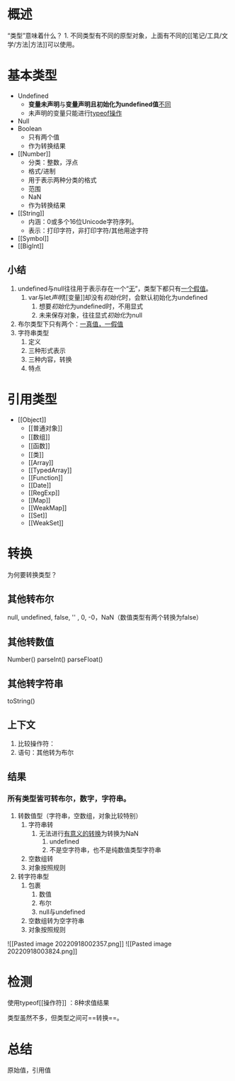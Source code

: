 # 概述
“类型”意味着什么？
	1. 不同类型有不同的原型对象，上面有不同的[[笔记/工具/文学/方法|方法]]可以使用。
# 基本类型
- Undefined
	- **变量未声明**与**变量声明且初始化为undefined值**<u>不同</u>
	- 未声明的变量只能进行<u>typeof操作</u>
- Null
- Boolean
	- 只有两个值
	- 作为转换结果
- [[Number]]
	- 分类：整数，浮点
	- 格式/进制
	- 用于表示两种分类的格式
	- 范围
	- NaN
	- 作为转换结果
- [[String]]
	- 内涵：0或多个16位Unicode字符序列。
	- 表示：打印字符，非打印字符/其他用途字符
- [[Symbol]]
- [[BigInt]] 
## 小结
1. undefined与null往往用于表示存在一个“<u>无</u>”，类型下都只有<u>一个假值</u>。
	1. var与let*声明*[[变量]]却没有*初始化*时，会默认初始化为undefined
		1. 想要*初始化*为undefined时，不用显式
		2. 未来保存对象，往往显式*初始化*为null
2. 布尔类型下只有两个：<u>一真值，一假值</u>
3. 字符串类型
	1. 定义
	2. 三种形式表示
	3. 三种内容，转换
	4. 特点
# 引用类型
- [[Object]] 
	- [[普通对象]] 
	- [[数组]] 
	- [[函数]] 
	- [[类]] 
	- [[Array]] 
	- [[TypedArray]] 
	- [[Function]] 
	- [[Date]]
	- [[RegExp]]
	- [[Map]] 
	- [[WeakMap]]
	- [[Set]]
	- [[WeakSet]]
# 转换
为何要转换类型？
## 其他转布尔
null, undefined, false, '' , 0, -0，NaN（数值类型有两个转换为false）
## 其他转数值
Number()
parseInt()
parseFloat()
## 其他转字符串
toString()
## 上下文
1. 比较操作符：
2. 语句：其他转为布尔
## 结果
### 所有类型皆可转布尔，数字，字符串。
1. 转数值型（字符串，空数组，对象比较特别）
	1. 字符串转
		1. 无法进行<u>有意义的转换</u>为转换为NaN
			1. undefined
			2. 不是空字符串，也不是纯数值类型字符串
	2. 空数组转
	3. 对象按照规则
2. 转字符串型
	1. 包裹
		1. 数值
		2. 布尔
		3. null与undefined
	2. 空数组转为空字符串
	3. 对象按照规则

![[Pasted image 20220918002357.png]]
![[Pasted image 20220918003824.png]]
# 检测
使用typeof[[操作符]] ：8种求值结果

类型虽然不多，但类型之间可==转换==。
# 总结
原始值，引用值